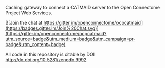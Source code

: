 Caching gateway to connect a CATMAID server to the Open Connectome Project Web Services.

[![Join the chat at https://gitter.im/openconnectome/ocpcatmaid](https://badges.gitter.im/Join%20Chat.svg)](https://gitter.im/openconnectome/ocpcatmaid?utm_source=badge&utm_medium=badge&utm_campaign=pr-badge&utm_content=badge)

All code in this repository is citable by DOI http://dx.doi.org/10.5281/zenodo.9992

